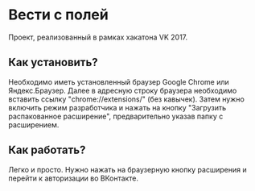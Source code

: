 Вести с полей
===================
Проект, реализованный в рамках хакатона VK 2017.

Как установить? 
-------------

Необходимо иметь установленный браузер Google Chrome или Яндекс.Браузер. Далее в адресную строку браузера необходимо вставить ссылку "chrome://extensions/" (без кавычек). Затем нужно включить режим разработчика и нажать на кнопку "Загрузить распакованное расширение", предварительно указав папку с расширением.

Как работать? 
-------------
Легко и просто. Нужно нажать на браузерную кнопку расширения и перейти к авторизации во ВКонтакте.

